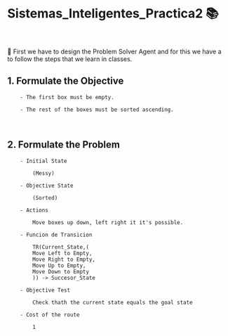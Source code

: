 # Sistemas_Inteligentes_Practica2 📚

<br />

📕 First we have to design the Problem Solver Agent and for this we have a to follow the steps that we learn in classes.

##	1. Formulate the Objective
    
        - The first box must be empty.
        
        - The rest of the boxes must be sorted ascending.

<br />

##	2. Formulate the Problem

		- Initial State

			(Messy)
			
		- Objective State

			(Sorted)
			
		- Actions

			Move boxes up down, left right it it's possible.
			
		- Funcion de Transicion

			TR(Current_State,(
			Move Left to Empty, 
			Move Right to Empty, 
			Move Up to Empty, 
			Move Down to Empty
			)) -> Succesor_State
			
		- Objective Test
        
			Check thath the current state equals the goal state

		- Cost of the route
        
			1
			

    